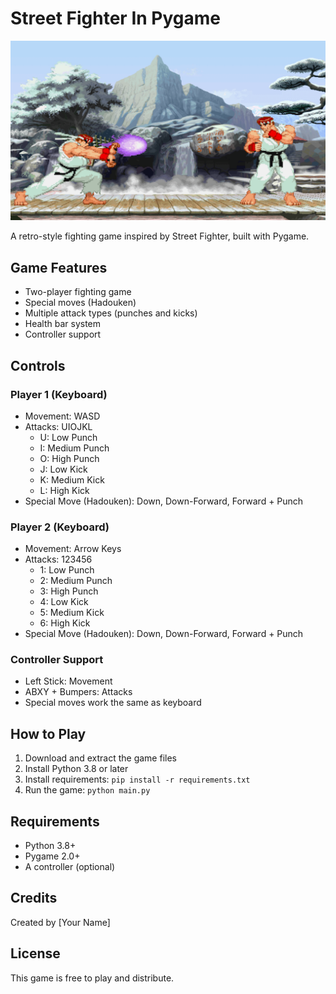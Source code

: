 # Street Fighter In Pygame

![Hadouken](hadouken.png)

A retro-style fighting game inspired by Street Fighter, built with Pygame.

[](url)

## Game Features
- Two-player fighting game
- Special moves (Hadouken)
- Multiple attack types (punches and kicks)
- Health bar system
- Controller support

## Controls

### Player 1 (Keyboard)
- Movement: WASD
- Attacks: UIOJKL
  - U: Low Punch
  - I: Medium Punch
  - O: High Punch
  - J: Low Kick
  - K: Medium Kick
  - L: High Kick
- Special Move (Hadouken): Down, Down-Forward, Forward + Punch

### Player 2 (Keyboard)
- Movement: Arrow Keys
- Attacks: 123456
  - 1: Low Punch
  - 2: Medium Punch
  - 3: High Punch
  - 4: Low Kick
  - 5: Medium Kick
  - 6: High Kick
- Special Move (Hadouken): Down, Down-Forward, Forward + Punch

### Controller Support
- Left Stick: Movement
- ABXY + Bumpers: Attacks
- Special moves work the same as keyboard

## How to Play
1. Download and extract the game files
2. Install Python 3.8 or later
3. Install requirements: `pip install -r requirements.txt`
4. Run the game: `python main.py`

## Requirements
- Python 3.8+
- Pygame 2.0+
- A controller (optional)

## Credits
Created by [Your Name]

## License
This game is free to play and distribute.
